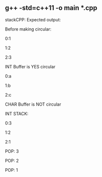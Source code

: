 g++ -std=c++11 -o main *.cpp
-----------------------------------

stackCPP:
Expected output:

Before making circular:

0:1

1:2

2:3

INT Buffer is YES circular

0:a

1:b

2:c

CHAR Buffer is NOT circular

INT STACK:

0:3

1:2

2:1

POP: 3

POP: 2

POP: 1

